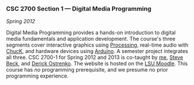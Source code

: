 ### CSC 2700 Section 1 &mdash; Digital Media Programming

*Spring 2012*

Digital Media Programming provides a hands-on introduction to digital media fundamentals and application development. The course's three segments cover interactive graphics using [Processing][], real-time audio with [ChucK][], and hardware devices using [Arduino][]. A semester project integrates all three. CSC 2700-1 for Spring 2012 and 2013 is co-taught by [me][], [Steve Beck][beck], and [Derick Ostrenko][ostrenko]. The website is hosted on the [LSU Moodle][moodle]. This course has *no* programming prerequisite, and we presume no prior programming experience.

[me]:         index.html
[processing]: http://processing.org/
[chuck]:      http://chuck.cs.princeton.edu/
[arduino]:    http://www.arduino.cc/
[beck]:       http://www.music.lsu.edu/~sdbeck/
[ostrenko]:   http://www.frederickostrenko.com/
[moodle]:     http://moodle.lsu.edu/
